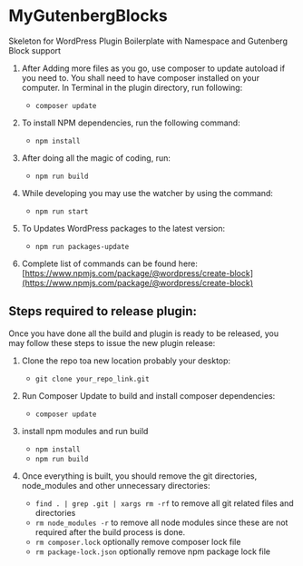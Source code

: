 # MyGutenbergBlocks
Skeleton for WordPress Plugin Boilerplate with Namespace and Gutenberg Block support

1. After Adding more files as you go, use composer to update autoload if you need to. You shall need to have composer installed on your computer. In Terminal in the plugin directory, run following:
    *  `composer update`
   
1. To install NPM dependencies, run the following command:
   * `npm install`
   
1. After doing all the magic of coding, run:
   * `npm run build`
   
1. While developing you may use the watcher by using the command:
   * `npm run start`
   
1. To Updates WordPress packages to the latest version:
   * `npm run packages-update`

1. Complete list of commands can be found here: [https://www.npmjs.com/package/@wordpress/create-block](https://www.npmjs.com/package/@wordpress/create-block) 

## Steps required to release plugin:

Once you have done all the build and plugin is ready to be released, you may follow these steps to issue the new plugin release:

1. Clone the repo toa new location probably your desktop:
   * `git clone your_repo_link.git`
   
1. Run Composer Update to build and install composer dependencies:
   * `composer update`
1. install npm modules and run build
   * `npm install`
   * `npm run build`
   
1. Once everything is built, you should remove the git directories, node_modules and other unnecessary directories:
   * `find . | grep .git | xargs rm -rf` to remove all git related files and directories
   * `rm node_modules -r` to remove all node modules since these are not required after the build process is done.
   * `rm composer.lock` optionally remove composer lock file
   * `rm package-lock.json` optionally remove npm package lock file
   


